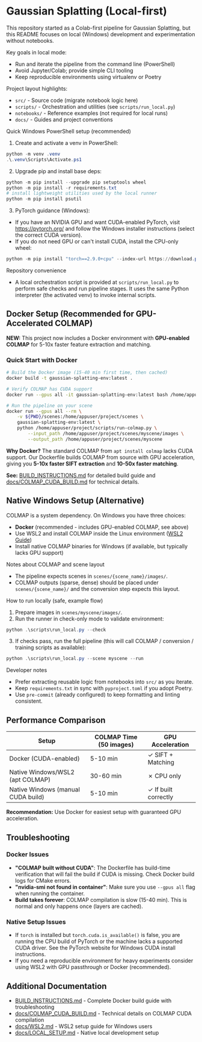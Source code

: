 # Gaussian Splatting (Local-first)

This repository started as a Colab-first pipeline for Gaussian Splatting, but this README focuses on local (Windows) development and experimentation without notebooks.

Key goals in local mode:
- Run and iterate the pipeline from the command line (PowerShell)
- Avoid Jupyter/Colab; provide simple CLI tooling
- Keep reproducible environments using virtualenv or Poetry

Project layout highlights:

- `src/` - Source code (migrate notebook logic here)
- `scripts/` - Orchestration and utilities (see `scripts/run_local.py`)
- `notebooks/` - Reference examples (not required for local runs)
- `docs/` - Guides and project conventions

Quick Windows PowerShell setup (recommended)

1) Create and activate a venv in PowerShell:

```powershell
python -m venv .venv
.\.venv\Scripts\Activate.ps1
```

2) Upgrade pip and install base deps:

```powershell
python -m pip install --upgrade pip setuptools wheel
python -m pip install -r requirements.txt
# install lightweight utilities used by the local runner
python -m pip install psutil
```

3) PyTorch guidance (Windows):

- If you have an NVIDIA GPU and want CUDA-enabled PyTorch, visit https://pytorch.org/ and follow the Windows installer instructions (select the correct CUDA version).
- If you do not need GPU or can't install CUDA, install the CPU-only wheel:

```powershell
python -m pip install "torch==2.9.0+cpu" --index-url https://download.pytorch.org/whl/cpu
```

Repository convenience

- A local orchestration script is provided at `scripts/run_local.py` to perform safe checks and run pipeline stages. It uses the same Python interpreter (the activated venv) to invoke internal scripts.

## Docker Setup (Recommended for GPU-Accelerated COLMAP)

**NEW:** This project now includes a Docker environment with **GPU-enabled COLMAP** for 5-10x faster feature extraction and matching.

### Quick Start with Docker

```bash
# Build the Docker image (15-40 min first time, then cached)
docker build -t gaussian-splatting-env:latest .

# Verify COLMAP has CUDA support
docker run --gpus all -it gaussian-splatting-env:latest bash /home/appuser/project/scripts/verify-colmap-cuda.sh

# Run the pipeline on your scene
docker run --gpus all --rm \
    -v ${PWD}/scenes:/home/appuser/project/scenes \
    gaussian-splatting-env:latest \
    python /home/appuser/project/scripts/run-colmap.py \
        --input_path /home/appuser/project/scenes/myscene/images \
        --output_path /home/appuser/project/scenes/myscene
```

**Why Docker?** The standard COLMAP from `apt install colmap` lacks CUDA support. Our Dockerfile builds COLMAP from source with GPU acceleration, giving you **5-10x faster SIFT extraction** and **10-50x faster matching**.

**See:** [BUILD_INSTRUCTIONS.md](BUILD_INSTRUCTIONS.md) for detailed build guide and [docs/COLMAP_CUDA_BUILD.md](docs/COLMAP_CUDA_BUILD.md) for technical details.

## Native Windows Setup (Alternative)

COLMAP is a system dependency. On Windows you have three choices:
  - **Docker** (recommended - includes GPU-enabled COLMAP, see above)
  - Use WSL2 and install COLMAP inside the Linux environment ([WSL2 Guide](docs/WSL2.md))
  - Install native COLMAP binaries for Windows (if available, but typically lacks GPU support)

Notes about COLMAP and scene layout

- The pipeline expects scenes in `scenes/{scene_name}/images/`.
- COLMAP outputs (sparse, dense) should be placed under `scenes/{scene_name}/` and the conversion step expects this layout.

How to run locally (safe, example flow)

1. Prepare images in `scenes/myscene/images/`.
2. Run the runner in check-only mode to validate environment:

```powershell
python .\scripts\run_local.py --check
```

3. If checks pass, run the full pipeline (this will call COLMAP / conversion / training scripts as available):

```powershell
python .\scripts\run_local.py --scene myscene --run
```

Developer notes

- Prefer extracting reusable logic from notebooks into `src/` as you iterate.
- Keep `requirements.txt` in sync with `pyproject.toml` if you adopt Poetry.
- Use `pre-commit` (already configured) to keep formatting and linting consistent.

## Performance Comparison

| Setup | COLMAP Time (50 images) | GPU Acceleration |
|-------|-------------------------|------------------|
| Docker (CUDA-enabled) | 5-10 min | ✓ SIFT + Matching |
| Native Windows/WSL2 (apt COLMAP) | 30-60 min | ✗ CPU only |
| Native Windows (manual CUDA build) | 5-10 min | ✓ If built correctly |

**Recommendation:** Use Docker for easiest setup with guaranteed GPU acceleration.

## Troubleshooting

### Docker Issues
- **"COLMAP built without CUDA"**: The Dockerfile has build-time verification that will fail the build if CUDA is missing. Check Docker build logs for CMake errors.
- **"nvidia-smi not found in container"**: Make sure you use `--gpus all` flag when running the container.
- **Build takes forever**: COLMAP compilation is slow (15-40 min). This is normal and only happens once (layers are cached).

### Native Setup Issues
- If `torch` is installed but `torch.cuda.is_available()` is false, you are running the CPU build of PyTorch or the machine lacks a supported CUDA driver. See the PyTorch website for Windows CUDA install instructions.
- If you need a reproducible environment for heavy experiments consider using WSL2 with GPU passthrough or Docker (recommended).

## Additional Documentation

- [BUILD_INSTRUCTIONS.md](BUILD_INSTRUCTIONS.md) - Complete Docker build guide with troubleshooting
- [docs/COLMAP_CUDA_BUILD.md](docs/COLMAP_CUDA_BUILD.md) - Technical details on COLMAP CUDA compilation
- [docs/WSL2.md](docs/WSL2.md) - WSL2 setup guide for Windows users
- [docs/LOCAL_SETUP.md](docs/LOCAL_SETUP.md) - Native local development setup